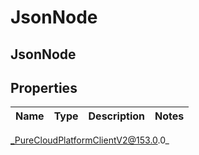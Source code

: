 # JsonNode

## JsonNode

## Properties

|Name | Type | Description | Notes|
|------------ | ------------- | ------------- | -------------|



_PureCloudPlatformClientV2@153.0.0_
